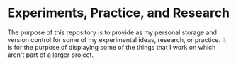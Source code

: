 # Experiments, Practice, and Research

The purpose of this repository is to provide as my personal storage and
version control for some of my experimental ideas, research, or practice. It is
for the purpose of displaying some of the things that I work on which
aren't part of a larger project.
